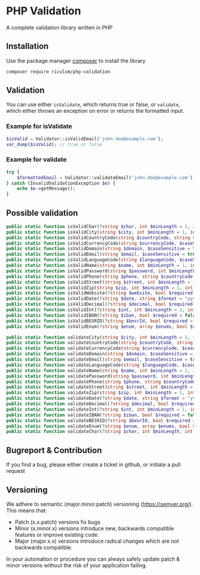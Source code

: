 # PHP Validation
A complete validation library written in PHP

## Installation
Use the package manager [composer](https://getcomposer.org) to install the library
```bash
composer require riculum/php-validation
```

## Validation
You can use either `isValidate`, which returns true or false, or `validate`, which either throws an exception on error or returns the formatted input.

### Example for isValidate
```php
$isValid = Validator::isValidEmail('john.doe@example.com'); 
var_dump($isValid); // true or false
```

### Example for validate
```php
try {
    $formattedEmail = Validator::validateEmail('john.doe@example.com');
} catch (InvalidValidationException $e) {
    echo $e->getMessage();
}
```

## Possible validation
```php
public static function isValidChar(?string $char, int $minLength = 1, int $maxLength = 50, bool $required = false, ?string $default = null): bool;
public static function isValidCity(string $city, int $minLength = 1, int $maxLength = 50): bool;
public static function isValidCountryCode(string $countryCode, string $set = 'alpha-2', $caseSensitive = false): bool;
public static function isValidCurrencyCode(string $currencyCode, $caseSensitive = false): bool;
public static function isValidDomain(string $domain, $caseSensitive = true): bool;
public static function isValidEmail(string $email, $caseSensitive = true): bool;
public static function isValidLanguageCode(string $languageCode, $caseSensitive = false): bool;
public static function isValidName(string $name, int $minLength = 1, int $maxLength = 50): bool;
public static function isValidPassword(string $password, int $minLength = 8, int $maxLength = 250, bool $mixUpperLow = true, bool $mixLetterNumber = true, bool $mixSpecialChar = true): bool;
public static function isValidPhone(string $phone, string $countryCode = ""): bool;
public static function isValidStreet(string $street, int $minLength = 1, int $maxLength = 100): bool;
public static function isValidZip(string $zip, int $minLength = 1, int $maxLength = 4): bool;
public static function isValidWebsite(?string $website, bool $required = false, ?string $default = null): bool;
public static function isValidDate(?string $date, string $format = "yyyy-mm-dd", bool $required = false, ?string $default = null): bool;
public static function isValidDecimal(?string $decimal, bool $required = false, ?string $default = null): bool;
public static function isValidInt(?string $int, int $minLength = 1, int $maxLength = 11, bool $required = false, ?string $default = null): bool;
public static function isValidIBAN(?string $iban, bool $required = false, ?string $default = null): bool;
public static function isValidBESRID(?string $besrId, bool $required = false, ?string $default = null): bool;
public static function isValidEnum(?string $enum, array $enums, bool $required = false, ?string $default = null): bool;

public static function validateCity(string $city, int $minLength = 1, int $maxLength = 50): ?string;
public static function validateCountryCode(string $countryCode, string $set = 'alpha-2', $caseSensitive = false): ?string;
public static function validateCurrencyCode(string $currencyCode, $caseSensitive = false): ?string;
public static function validateDomain(string $domain, $caseSensitive = true): ?string;
public static function validateEmail(string $email, $caseSensitive = true): ?string;
public static function validateLanguageCode(string $languageCode, $caseSensitive = false): ?string;
public static function validateName(string $name, int $minLength = 1, int $maxLength = 50): ?string;
public static function validatePassword(string $password, int $minLength = 8, int $maxLength = 250, bool $mixUpperLow = true, bool $mixLetterNumber = true, bool $mixSpecialChar = true): ?string;
public static function validatePhone(string $phone, string $countryCode = ""): ?string;
public static function validateStreet(string $street, int $minLength = 1, int $maxLength = 100): ?string;
public static function validateZip(string $zip, int $minLength = 1, int $maxLength = 4): ?string;
public static function validateDate(?string $date, string $format = "yyyy-mm-dd", bool $required = false, ?string $default = null): ?string;
public static function validateDecimal(?string $decimal, bool $required = false, ?string $default = null): ?float;
public static function validateInt(?string $int, int $minLength = 1, int $maxLength = 11, bool $required = false, ?string $default = null): ?int;
public static function validateIBAN(?string $iban, bool $required = false, ?string $default = null): ?string;
public static function validateBESRID(?string $besrId, bool $required = false, ?string $default = null): ?string;
public static function validateEnum(?string $enum, array $enums, bool $required = false, ?string $default = null): ?string;
public static function validateChar(?string $char, int $minLength, int $maxLength, bool $required, ?string $default): ?string;
```

## Bugreport & Contribution
If you find a bug, please either create a ticket in github, or initiate a pull request

## Versioning
We adhere to semantic (major.minor.patch) versioning (https://semver.org/). This means that:

* Patch (x.x.patch) versions fix bugs
* Minor (x.minor.x) versions introduce new, backwards compatible features or improve existing code.
* Major (major.x.x) versions introduce radical changes which are not backwards compatible.

In your automation or procedure you can always safely update patch & minor versions without the risk of your application failing.
